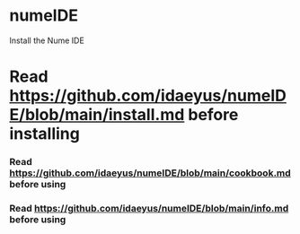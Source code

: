 # numeIDE
Install the Nume IDE

# Read https://github.com/idaeyus/numeIDE/blob/main/install.md before installing 
### Read https://github.com/idaeyus/numeIDE/blob/main/cookbook.md before using
### Read https://github.com/idaeyus/numeIDE/blob/main/info.md before using 
